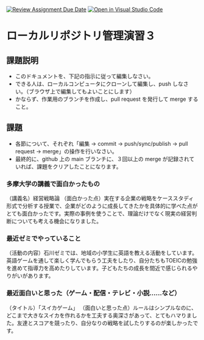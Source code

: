 [![Review Assignment Due Date](https://classroom.github.com/assets/deadline-readme-button-22041afd0340ce965d47ae6ef1cefeee28c7c493a6346c4f15d667ab976d596c.svg)](https://classroom.github.com/a/ljeawwh6)
[![Open in Visual Studio Code](https://classroom.github.com/assets/open-in-vscode-2e0aaae1b6195c2367325f4f02e2d04e9abb55f0b24a779b69b11b9e10269abc.svg)](https://classroom.github.com/online_ide?assignment_repo_id=19882709&assignment_repo_type=AssignmentRepo)
# ローカルリポジトリ管理演習３

## 課題説明
- このドキュメントを、下記の指示に従って編集しなさい。
- できる人は、ローカルコンピュータにクローンして編集し、push しなさい。（ブラウザ上で編集してもよいことにします）
- かならず、作業用のブランチを作成し、pull request を発行して merge すること。

## 課題
- 各節について、それぞれ「編集 → commit → push/sync/publish → pull request → merge」の操作を行いなさい。
- 最終的に、github 上の main ブランチに、３回以上の merge が記録されていれば、課題をクリアしたことになります。

### 多摩大学の講義で面白かったもの
（講義名）経営戦略論
（面白かった点）実在する企業の戦略をケーススタディ形式で分析する授業で、企業がどのように成長してきたかを具体的に学べた点がとても面白かったです。実際の事例を使うことで、理論だけでなく現実の経営判断についても考える機会になりました。

### 最近ゼミでやっていること
（活動の内容）石川ゼミでは、地域の小学生に英語を教える活動をしています。英語ゲームを通して楽しく学んでもらう工夫をしたり、自分たちもTOEICの勉強を進めて指導力を高めたりしています。子どもたちの成長を間近で感じられるやりがいがあります。


### 最近面白いと思った（ゲーム・配信・テレビ・小説……など）
（タイトル）「スイカゲーム」
（面白いと思った点）ルールはシンプルなのに、どこまで大きなスイカを作れるかを工夫する奥深さがあって、とてもハマりました。友達とスコアを競ったり、自分なりの戦略を試したりするのが楽しかったです。
